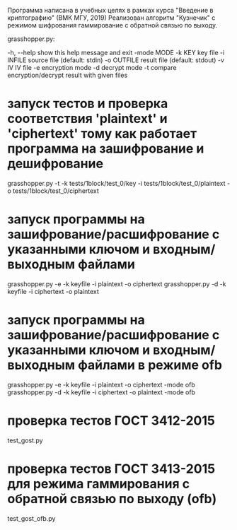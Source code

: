 Программа написана в учебных целях в рамках курса "Введение в криптографию" (ВМК МГУ, 2019)
Реализован алгоритм "Кузнечик" с режимом шифрования гаммирование с обратной связью по выходу.

grasshopper.py:

  -h, --help  show this help message and exit
  -mode MODE
  -k KEY      key file
  -i INFILE   source file (default: stdin)
  -o OUTFILE  result file (default: stdout)
  -v IV       IV file
  -e          encryption mode
  -d          decrypt mode
  -t          compare encryption/decrypt result with given files

# запуск тестов и проверка соответствия 'plaintext' и 'ciphertext' тому как работает программа на зашифрование и дешифрование
grasshopper.py -t -k tests/1block/test_0/key -i tests/1block/test_0/plaintext -o tests/1block/test_0/ciphertext

# запуск программы на зашифрование/расшифрование с указанными ключом и входным/выходным файлами
grasshopper.py -e -k keyfile -i plaintext -o ciphertext
grasshopper.py -d -k keyfile -i ciphertext -o plaintext

# запуск программы на зашифрование/расшифрование с указанными ключом и входным/выходным файлами в режиме ofb
grasshopper.py -e -k keyfile -i plaintext -o ciphertext  -mode ofb
grasshopper.py -d -k keyfile -i ciphertext -o plaintext  -mode ofb

# проверка тестов ГОСТ 3412-2015
test_gost.py

# проверка тестов ГОСТ 3413-2015 для режима гаммирования с обратной связью по выходу (ofb)
test_gost_ofb.py